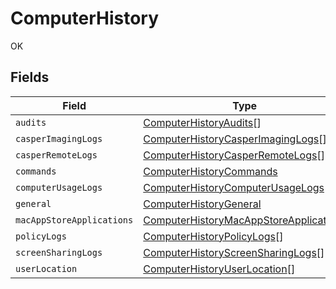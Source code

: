 # ComputerHistory

OK


## Fields

| Field                                                                                                   | Type                                                                                                    | Required                                                                                                | Description                                                                                             |
| ------------------------------------------------------------------------------------------------------- | ------------------------------------------------------------------------------------------------------- | ------------------------------------------------------------------------------------------------------- | ------------------------------------------------------------------------------------------------------- |
| `audits`                                                                                                | [ComputerHistoryAudits](../../models/shared/computerhistoryaudits.md)[]                                 | :heavy_minus_sign:                                                                                      | N/A                                                                                                     |
| `casperImagingLogs`                                                                                     | [ComputerHistoryCasperImagingLogs](../../models/shared/computerhistorycasperimaginglogs.md)[]           | :heavy_minus_sign:                                                                                      | N/A                                                                                                     |
| `casperRemoteLogs`                                                                                      | [ComputerHistoryCasperRemoteLogs](../../models/shared/computerhistorycasperremotelogs.md)[]             | :heavy_minus_sign:                                                                                      | N/A                                                                                                     |
| `commands`                                                                                              | [ComputerHistoryCommands](../../models/shared/computerhistorycommands.md)                               | :heavy_minus_sign:                                                                                      | N/A                                                                                                     |
| `computerUsageLogs`                                                                                     | [ComputerHistoryComputerUsageLogs](../../models/shared/computerhistorycomputerusagelogs.md)[]           | :heavy_minus_sign:                                                                                      | N/A                                                                                                     |
| `general`                                                                                               | [ComputerHistoryGeneral](../../models/shared/computerhistorygeneral.md)                                 | :heavy_minus_sign:                                                                                      | N/A                                                                                                     |
| `macAppStoreApplications`                                                                               | [ComputerHistoryMacAppStoreApplications](../../models/shared/computerhistorymacappstoreapplications.md) | :heavy_minus_sign:                                                                                      | N/A                                                                                                     |
| `policyLogs`                                                                                            | [ComputerHistoryPolicyLogs](../../models/shared/computerhistorypolicylogs.md)[]                         | :heavy_minus_sign:                                                                                      | N/A                                                                                                     |
| `screenSharingLogs`                                                                                     | [ComputerHistoryScreenSharingLogs](../../models/shared/computerhistoryscreensharinglogs.md)[]           | :heavy_minus_sign:                                                                                      | N/A                                                                                                     |
| `userLocation`                                                                                          | [ComputerHistoryUserLocation](../../models/shared/computerhistoryuserlocation.md)[]                     | :heavy_minus_sign:                                                                                      | N/A                                                                                                     |